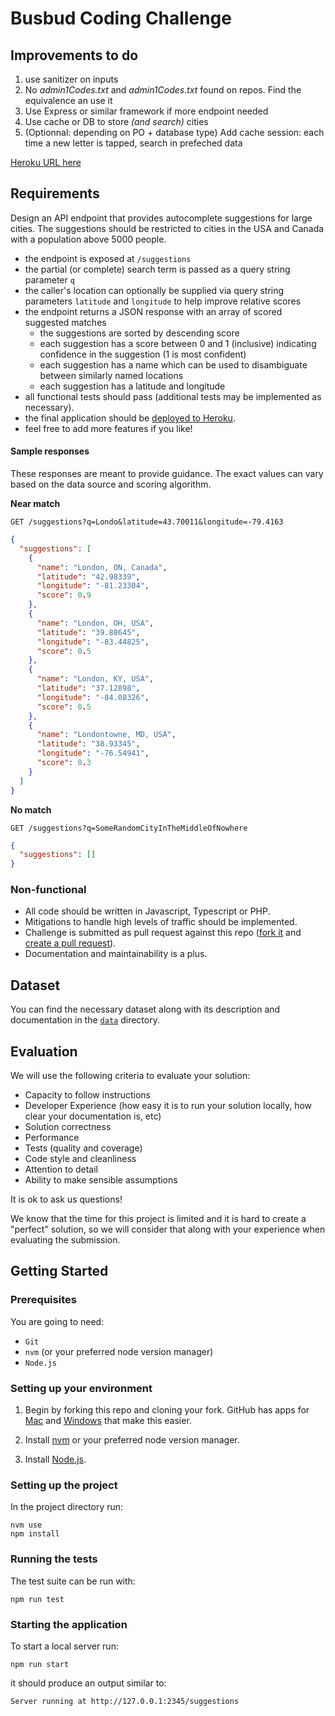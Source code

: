 # Busbud Coding Challenge

## Improvements to do
1. use sanitizer on inputs
2. No _admin1Codes.txt_ and _admin1Codes.txt_ found on repos. Find the equivalence an use it
3. Use Express or similar framework if more endpoint needed 
4. Use cache or DB to store *(and search)* cities 
5. (Optionnal: depending on PO + database type) Add cache session: each time a new letter is tapped, search in prefeched data

[Heroku URL here](https://busbudchalleng.herokuapp.com/suggestions?q=mont&lat=43&long=53)

## Requirements

Design an API endpoint that provides autocomplete suggestions for large cities.
The suggestions should be restricted to cities in the USA and Canada with a population above 5000 people.

- the endpoint is exposed at `/suggestions`
- the partial (or complete) search term is passed as a query string parameter `q`
- the caller's location can optionally be supplied via query string parameters `latitude` and `longitude` to help improve relative scores
- the endpoint returns a JSON response with an array of scored suggested matches
    - the suggestions are sorted by descending score
    - each suggestion has a score between 0 and 1 (inclusive) indicating confidence in the suggestion (1 is most confident)
    - each suggestion has a name which can be used to disambiguate between similarly named locations
    - each suggestion has a latitude and longitude
- all functional tests should pass (additional tests may be implemented as necessary).
- the final application should be [deployed to Heroku](https://devcenter.heroku.com/articles/getting-started-with-nodejs).
- feel free to add more features if you like!

#### Sample responses

These responses are meant to provide guidance. The exact values can vary based on the data source and scoring algorithm.

**Near match**

    GET /suggestions?q=Londo&latitude=43.70011&longitude=-79.4163

```json
{
  "suggestions": [
    {
      "name": "London, ON, Canada",
      "latitude": "42.98339",
      "longitude": "-81.23304",
      "score": 0.9
    },
    {
      "name": "London, OH, USA",
      "latitude": "39.88645",
      "longitude": "-83.44825",
      "score": 0.5
    },
    {
      "name": "London, KY, USA",
      "latitude": "37.12898",
      "longitude": "-84.08326",
      "score": 0.5
    },
    {
      "name": "Londontowne, MD, USA",
      "latitude": "38.93345",
      "longitude": "-76.54941",
      "score": 0.3
    }
  ]
}
```

**No match**

    GET /suggestions?q=SomeRandomCityInTheMiddleOfNowhere

```json
{
  "suggestions": []
}
```


### Non-functional

- All code should be written in Javascript, Typescript or PHP.
- Mitigations to handle high levels of traffic should be implemented.
- Challenge is submitted as pull request against this repo ([fork it](https://help.github.com/articles/fork-a-repo/) and [create a pull request](https://help.github.com/articles/creating-a-pull-request-from-a-fork/)).
- Documentation and maintainability is a plus.

## Dataset

You can find the necessary dataset along with its description and documentation in the [`data`](data/) directory.

## Evaluation

We will use the following criteria to evaluate your solution:

- Capacity to follow instructions
- Developer Experience (how easy it is to run your solution locally, how clear your documentation is, etc)
- Solution correctness
- Performance
- Tests (quality and coverage)
- Code style and cleanliness
- Attention to detail
- Ability to make sensible assumptions

It is ok to ask us questions!

We know that the time for this project is limited and it is hard to create a "perfect" solution, so we will consider that along with your experience when evaluating the submission.

## Getting Started

### Prerequisites

You are going to need:

- `Git`
- `nvm` (or your preferred node version manager)
- `Node.js`

### Setting up your environment

1. Begin by forking this repo and cloning your fork. GitHub has apps for [Mac](http://mac.github.com/) and
[Windows](http://windows.github.com/) that make this easier.

2. Install [nvm](https://github.com/nvm-sh/nvm#install--update-script) or your preferred node version manager.

3. Install [Node.js](http://www.nodejs.org).

### Setting up the project

In the project directory run:

```
nvm use
npm install
```

### Running the tests

The test suite can be run with:

```
npm run test
```

### Starting the application

To start a local server run:

```
npm run start
```

it should produce an output similar to:

```
Server running at http://127.0.0.1:2345/suggestions
```
